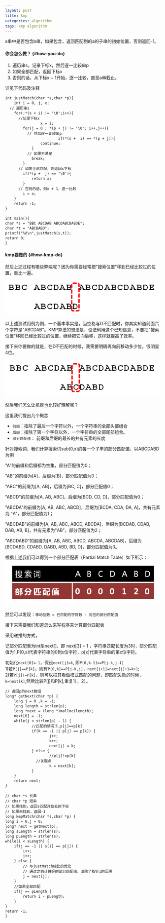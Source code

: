 ```yaml
---
layout: post
title: kmp
categories: algorithm
tags: kmp algorithm
---
```


a串中是否包含b串，如果包含，返回匹配到的a的子串的初始位置，否则返回-1。

#### 你会怎么做？ {#how-you-do}

1.	遍历串s，记录下标x，然后逐一比较串p
2.	如果全部匹配，返回下标x
3.	否则的话，从下标x + 1开始，逐一比较，直至a串截止。

详见下代码及注释

	int justMatch(char *s,char *p){
	    int i = 0, j, x;
      // 遍历串s
	    for(;*(s + i) != '\0';i++){
          //记录下标x
					x = i;
	        for(j = 0 ; *(p + j) != '\0'; i++,j++){
              // 然后逐一比较串p
							if(*(s +  i) == *(p + j)){
	                continue;
	            }
              // 如果不满足
	            break;
	        }
          // 如果全部匹配，则返回x下标
	        if(*(p +  j) == '\0'){
	            return x;
	        }
          // 否则的话，则x + 1，逐一比较
	        i = x;
	    }
	    return -1;
	}

	int main(){
  	char *s = "BBC ABCDAB ABCDABCDABDE";
  	char *t = "ABCDABD";
  	printf("%d\n",justMatch(s,t));
  	return 0;
	}

#### kmp要做的 {#how-kmp-do}

然后上述过程有哪些弊端呢？因为你需要经常把"搜索位置"移到已经比较过的位置，重比一遍。

![kmp](/images/algorithm/kmp.png)

以上述测试用例为例，一个基本事实是，当空格与D不匹配时，你其实知道前面六个字符是"ABCDAB"。KMP算法的想法是，设法利用这个已知信息，不要把"搜索位置"移回已经比较过的位置，继续把它向后移，这样就提高了效率。

接下来你要做的就是，在D不匹配的时候，我需要明确再向前移动多少位。很明显4位。

![move](/images/algorithm/move.png)

然后我们怎么让机器也比较好理解呢？

这里我们提出几个概念

*	`前缀`：指除了最后一个字符以外，一个字符串的全部头部组合
*	`后缀`：指除了第一个字符以外，一个字符串的全部尾部组合。
*	`部分匹配值`： 前缀和后缀的最长的共有元素的长度

针对搜索词，我们计算搜索词sub(0,x)的每一个子串的部分匹配值，以ABCDABD为例

"A"的前缀和后缀都为空集，部分匹配值为0；

"AB"的前缀为[A]，后缀为[B]，部分匹配值为0；

"ABC"的前缀为[A, AB]，后缀为[BC, C]，部分匹配值0；

"ABCD"的前缀为[A, AB, ABC]，后缀为[BCD, CD, D]，部分匹配值为0；

"ABCDA"的前缀为[A, AB, ABC, ABCD]，后缀为[BCDA, CDA, DA, A]，共有元素为
"A"，部分匹配值为1；

"ABCDAB"的前缀为[A, AB, ABC, ABCD, ABCDA]，后缀为[BCDAB, CDAB, DAB, AB, B]，共有元素为"AB"，部分匹配值为2；

"ABCDABD"的前缀为[A, AB, ABC, ABCD, ABCDA, ABCDAB]，后缀为[BCDABD, CDABD, DABD, ABD, BD, D]，部分匹配值为0。

根据上述我们可以得到一个部分匹配表（Partial Match Table）如下所示：
![partial_match_table](/images/algorithm/partial_match_table.png)

然后可以发现：`移动位数 = 已匹配的字符数 - 对应的部分匹配值`

接下来需要我们知道怎么来写程序来计算部分匹配表

采用递推的方式，

记部分匹配表为int型next[]，即 next[3] = 1 ，字符串匹配长度为3时，部分匹配值为1,P[0,x]代表字符串的0到x位字符，p[x]代表字符串的第x位字符。

初始化`next[0]=-1`，假设`next[j]=k`, 即`P[0,k-1]==P[j-k,j-1]`  
1)若`P[j]==P[k]`，则有`P[0,k]==P[j-k,j]`，`next[j+1]=next[j]+1=k+1`;  
2)若`P[j]!=P[k]`，则可以把其看做模式匹配的问题，即匹配失败的时候，`k=next[k]`,然后比较P[j]和P[k],重复1），2）。

	// 返回p的next数组
	long* getNext(char *p) {
		long j = 0 ,k = -1;
		long length = strlen(p);
		long *next = (long *)malloc(length);
		next[0] = -1;
		while(j < strlen(p) - 1) {
				//匹配的情况下,p[j]==p[k]
				if(k == -1 || p[j] == p[k]) {
						j++;
						k++;
						next[j] = k;
				} else {
						//p[j]!=p[k]
			      //关键点
						k = next[k];
				}
		}
		return next;
	}

	// char *s 长串
	// char *p 短串
	// 如果找到，返回s匹配开始处的下标
	// 如果未找到，返回-1
	long kmpMatch(char *s,char *p) {
    long i = 0,j = 0;
    long* next = getNext(p);
    long sLength = strlen(s);
    long pLength = strlen(s);
    while(i < sLength) {
        if(j == -1 || s[i] == p[j]) {
            i++;
            j++;
        } else {
            // 与justMatch相比的优化
            // 通过之前计算好的部分匹配值，消除了指针i的回溯
            j = next[j];
        }
        //如果全部匹配
        if(j == pLength {
            return i - pLength;
        }
    }
    return -1;
	}
